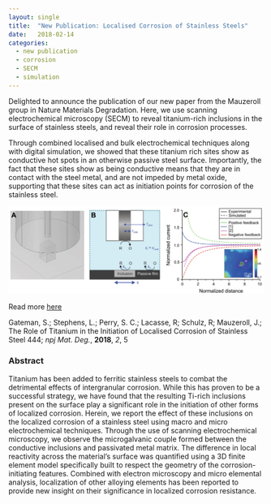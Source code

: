 ```yaml
---
layout: single
title:  "New Publication: Localised Corrosion of Stainless Steels"
date:   2018-02-14
categories: 
  - new publication
  - corrosion
  - SECM
  - simulation
---
```


Delighted to announce the publication of our new paper from the Mauzeroll group in Nature Materials Degradation. Here, we use scanning electrochemical microscopy (SECM) to reveal titanium-rich inclusions in the surface of stainless steels, and reveal their role in corrosion processes.

Through combined localised and bulk electrochemical techniques along with digital simulation, we showed that these titanium rich sites show as conductive hot spots in an otherwise passive steel surface. Importantly, the fact that these sites show as being conductive means that they are in contact with the steel metal, and are not impeded by metal oxide, supporting that these sites can act as initiation points for corrosion of the stainless steel. 

![Gateman et al, *npj Mat. Deg.*, **2018**, *2*, 5](/images_posts/2018-02-14/SECM.png)

Read more [here](https://doi.org/10.1038/s41529-018-0026-5)

Gateman, S.; Stephens, L.; Perry, S. C.; Lacasse, R; Schulz, R; Mauzeroll, J.; The Role of Titanium in the Initiation of Localised Corrosion of Stainless Steel 444; *npj Mat. Deg.*, **2018**, *2*, 5

### Abstract

Titanium has been added to ferritic stainless steels to combat the detrimental effects of intergranular corrosion. While this has proven to be a successful strategy, we have found that the resulting Ti-rich inclusions present on the surface play a significant role in the initiation of other forms of localized corrosion. Herein, we report the effect of these inclusions on the localized corrosion of a stainless steel using macro and micro electrochemical techniques. Through the use of scanning electrochemical microscopy, we observe the microgalvanic couple formed between the conductive inclusions and passivated metal matrix. The difference in local reactivity across the material’s surface was quantified using a 3D finite element model specifically built to respect the geometry of the corrosion-initiating features. Combined with electron microscopy and micro elemental analysis, localization of other alloying elements has been reported to provide new insight on their significance in localized corrosion resistance.
